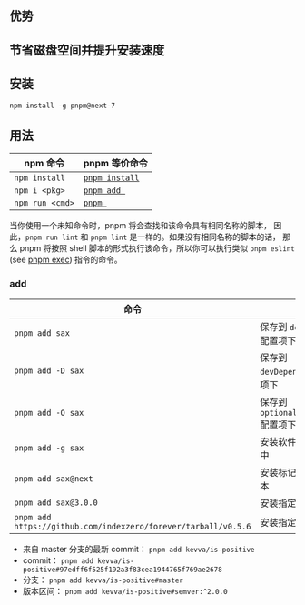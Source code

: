 ## 优势

## 节省磁盘空间并提升安装速度[](https://www.pnpm.cn/motivation#节省磁盘空间并提升安装速度)



## 安装

```
npm install -g pnpm@next-7
```

## 用法

| npm 命令        | pnpm 等价命令                                     |
| --------------- | ------------------------------------------------- |
| `npm install`   | [`pnpm install`](https://www.pnpm.cn/cli/install) |
| `npm i <pkg>`   | [`pnpm add `](https://www.pnpm.cn/cli/add)        |
| `npm run <cmd>` | [`pnpm `](https://www.pnpm.cn/cli/run)            |



当你使用一个未知命令时，pnpm 将会查找和该命令具有相同名称的脚本， 因此，`pnpm run lint` 和 `pnpm lint` 是一样的。如果没有相同名称的脚本的话， 那么 pnpm 将按照 shell 脚本的形式执行该命令，所以你可以执行类似 `pnpm eslint` (see [pnpm exec](https://www.pnpm.cn/cli/exec)) 指令的命令。

### add

| 命令                                                         | 含义                                   |
| ------------------------------------------------------------ | -------------------------------------- |
| `pnpm add sax`                                               | 保存到 `dependencies` 配置项下         |
| `pnpm add -D sax`                                            | 保存到 `devDependencies` 配置项下      |
| `pnpm add -O sax`                                            | 保存到 `optionalDependencies` 配置项下 |
| `pnpm add -g sax`                                            | 安装软件包到全局环境中                 |
| `pnpm add sax@next`                                          | 安装标记为 `next` 的版本               |
| `pnpm add sax@3.0.0`                                         | 安装指定版本 `3.0.0`                   |
| `pnpm add https://github.com/indexzero/forever/tarball/v0.5.6` | 安装指定地址命令                       |

  

- 来自 master 分支的最新 commit： `pnpm add kevva/is-positive`
- commit： `pnpm add kevva/is-positive#97edff6f525f192a3f83cea1944765f769ae2678`
- 分支： `pnpm add kevva/is-positive#master`
- 版本区间： `pnpm add kevva/is-positive#semver:^2.0.0`



